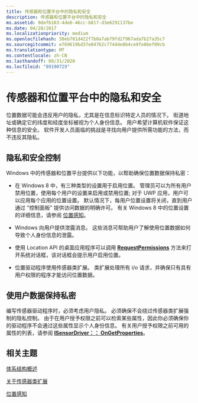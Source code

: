 ```yaml
---
title: 传感器和位置平台中的隐私和安全
description: 传感器和位置平台中的隐私和安全
ms.assetid: 9defb163-4de6-46cc-b817-d3e6291137be
ms.date: 04/20/2017
ms.localizationpriority: medium
ms.openlocfilehash: 50eb701d422f7b0a7ab79fd2f967ada7b27a35c7
ms.sourcegitcommit: e769619bd37e04762c77444e8b4ce9fe86ef09cb
ms.translationtype: MT
ms.contentlocale: zh-CN
ms.lasthandoff: 08/31/2020
ms.locfileid: "89190729"
---
```

# <a name="privacy-and-security-in-the-sensor-and-location-platform"></a>传感器和位置平台中的隐私和安全

位置数据可能会违反用户的隐私，尤其是在信息标识特定人员的情况下。 街道地址或确定它的纬度和经度坐标被视为个人身份信息。 用户希望计算机软件保证这种信息的安全。 软件开发人员面临的挑战是寻找向用户提供所需功能的方法，而不违反其隐私。

## <a name="privacy-and-security-controls"></a>隐私和安全控制

Windows 中的传感器和位置平台提供以下功能，以帮助确保位置数据保持私密：

- 在 Windows 8 中，有三种类型的设置用于启用位置。 管理员可以为所有用户禁用位置，使用每个用户的设置来启用或禁用位置; 对于 UWP 应用，用户可以应用每个应用的位置设置。 默认情况下，每用户位置设置将关闭，直到用户通过 "控制面板" 提供访问数据的明确许可。 有关 Windows 8 中的位置设置的详细信息，请参阅 [位置感知](/uwp/api/Windows.Devices.Geolocation)。

- Windows 向用户提供泄露消息。 这些消息可帮助用户了解使用位置数据如何导致个人身份信息的泄露。

- 使用 Location API 的桌面应用程序可以调用 [**RequestPermissions**](/windows/desktop/api/locationapi/nf-locationapi-ilocation-requestpermissions) 方法来打开系统对话框，该对话框会提示用户启用位置。

- 位置驱动程序使用传感器类扩展。 类扩展处理所有 i/o 请求，并确保只有具有用户权限的程序才能访问位置数据。

## <a name="keeping-user-data-private"></a>使用户数据保持私密

编写传感器驱动程序时，必须考虑用户隐私。 必须确保不会绕过传感器类扩展强制的隐私控制。 由于在用户授予权限之前可以检索某些属性，因此你必须确保你的驱动程序不会通过这些属性显示个人身份信息。 有关用户授予权限之前可用的属性的列表，请参阅 [**ISensorDriver：： OnGetProperties**](/windows-hardware/drivers/ddi/sensorsclassextension/nf-sensorsclassextension-isensordriver-ongetproperties)。

## <a name="related-topics"></a>相关主题

[体系结构概述](../sensors/architecture-overview-for-sensor-drivers.md)  

[关于传感器类扩展](../sensors/about-the-sensor-class-extension.md)  

[位置感知](/uwp/api/Windows.Devices.Geolocation)